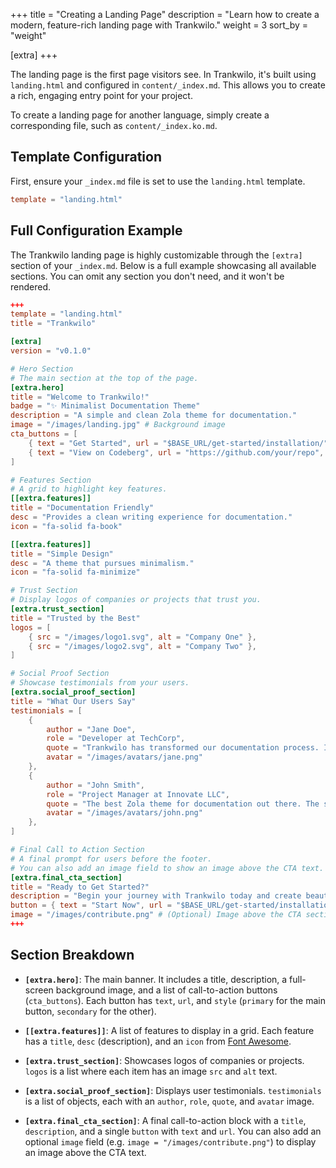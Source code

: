 +++
title = "Creating a Landing Page"
description = "Learn how to create a modern, feature-rich landing page with Trankwilo."
weight = 3
sort_by = "weight"

[extra]
+++

The landing page is the first page visitors see. In Trankwilo, it's built using `landing.html` and configured in `content/_index.md`. This allows you to create a rich, engaging entry point for your project.

To create a landing page for another language, simply create a corresponding file, such as `content/_index.ko.md`.

## Template Configuration

First, ensure your `_index.md` file is set to use the `landing.html` template.

```toml
template = "landing.html"
```

## Full Configuration Example

The Trankwilo landing page is highly customizable through the `[extra]` section of your `_index.md`. Below is a full example showcasing all available sections. You can omit any section you don't need, and it won't be rendered.

```toml
+++
template = "landing.html"
title = "Trankwilo"

[extra]
version = "v0.1.0"

# Hero Section
# The main section at the top of the page.
[extra.hero]
title = "Welcome to Trankwilo!"
badge = "✨ Minimalist Documentation Theme"
description = "A simple and clean Zola theme for documentation."
image = "/images/landing.jpg" # Background image
cta_buttons = [
    { text = "Get Started", url = "$BASE_URL/get-started/installation/", style = "primary" },
    { text = "View on Codeberg", url = "https://github.com/your/repo", style = "secondary" },
]

# Features Section
# A grid to highlight key features.
[[extra.features]]
title = "Documentation Friendly"
desc = "Provides a clean writing experience for documentation."
icon = "fa-solid fa-book"

[[extra.features]]
title = "Simple Design"
desc = "A theme that pursues minimalism."
icon = "fa-solid fa-minimize"

# Trust Section
# Display logos of companies or projects that trust you.
[extra.trust_section]
title = "Trusted by the Best"
logos = [
    { src = "/images/logo1.svg", alt = "Company One" },
    { src = "/images/logo2.svg", alt = "Company Two" },
]

# Social Proof Section
# Showcase testimonials from your users.
[extra.social_proof_section]
title = "What Our Users Say"
testimonials = [
    {
        author = "Jane Doe",
        role = "Developer at TechCorp",
        quote = "Trankwilo has transformed our documentation process. It's simple, elegant, and incredibly fast.",
        avatar = "/images/avatars/jane.png"
    },
    {
        author = "John Smith",
        role = "Project Manager at Innovate LLC",
        quote = "The best Zola theme for documentation out there. The setup was a breeze.",
        avatar = "/images/avatars/john.png"
    },
]

# Final Call to Action Section
# A final prompt for users before the footer.
# You can also add an image field to show an image above the CTA text.
[extra.final_cta_section]
title = "Ready to Get Started?"
description = "Begin your journey with Trankwilo today and create beautiful documentation with ease."
button = { text = "Start Now", url = "$BASE_URL/get-started/installation/" }
image = "/images/contribute.png" # (Optional) Image above the CTA section
+++
```

## Section Breakdown

- **`[extra.hero]`**: The main banner. It includes a title, description, a full-screen background image, and a list of call-to-action buttons (`cta_buttons`). Each button has `text`, `url`, and `style` (`primary` for the main button, `secondary` for the other).

- **`[[extra.features]]`**: A list of features to display in a grid. Each feature has a `title`, `desc` (description), and an `icon` from [Font Awesome](https://fontawesome.com/).

- **`[extra.trust_section]`**: Showcases logos of companies or projects. `logos` is a list where each item has an image `src` and `alt` text.

- **`[extra.social_proof_section]`**: Displays user testimonials. `testimonials` is a list of objects, each with an `author`, `role`, `quote`, and `avatar` image.

- **`[extra.final_cta_section]`**: A final call-to-action block with a `title`, `description`, and a single `button` with `text` and `url`.
  You can also add an optional `image` field (e.g. `image = "/images/contribute.png"`) to display an image above the CTA text.
